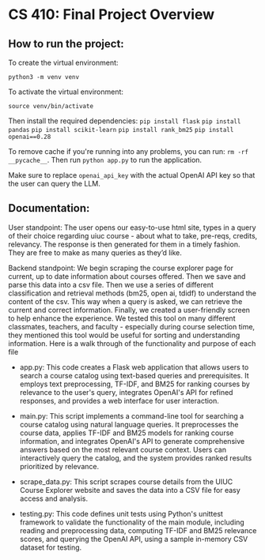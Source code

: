 # CS 410: Final Project Overview

## How to run the project: 

To create the virtual environment:

`python3 -m venv venv`

To activate the virtual environment:

`source venv/bin/activate`

Then install the required dependencies:
`pip install flask`
`pip install pandas`
`pip install scikit-learn`
`pip install rank_bm25`
`pip install openai==0.28`

To remove cache if you're running into any problems, you can run: `rm -rf __pycache__`.
Then run `python app.py` to run the application.

Make sure to replace `openai_api_key` with the actual OpenAI API key so that the user can query the LLM. 

## Documentation: 
User standpoint: The user opens our easy-to-use html site, types in a query of their choice regarding uiuc course - about what to take, pre-reqs, credits, relevancy. 
The response is then generated for them in a timely fashion. They are free to make as many queries as they’d like. 

Backend standpoint: We begin scraping the course explorer page for current, up to date information about courses offered. Then we save and parse this data into a csv file. 
Then we use a series of different classification and retrieval methods (bm25, open ai, tdidf) to understand the content of the csv. 
This way when a query is asked, we can retrieve the current and correct information. Finally, we created a user-friendly screen to help enhance the experience. 
We tested this tool on many different classmates, teachers, and faculty - especially during course selection time, they mentioned this tool would be useful for sorting and understanding information.
Here is a walk through of the functionality and purpose of each file 

- app.py: This code creates a Flask web application that allows users to search a course catalog using text-based queries and prerequisites. It employs text preprocessing, TF-IDF, and BM25 for ranking courses by relevance to the user's query, integrates OpenAI's API for refined responses, and provides a web interface for user interaction.
  
- main.py: This script implements a command-line tool for searching a course catalog using natural language queries. It preprocesses the course data, applies TF-IDF and BM25 models for ranking course information, and integrates OpenAI's API to generate comprehensive answers based on the most relevant course context. Users can interactively query the catalog, and the system provides ranked results prioritized by relevance.

- scrape_data.py: This script scrapes course details from the UIUC Course Explorer website and saves the data into a CSV file for easy access and analysis.

- testing.py: This code defines unit tests using Python's unittest framework to validate the functionality of the main module, including reading and preprocessing data, computing TF-IDF and BM25 relevance scores, and querying the OpenAI API, using a sample in-memory CSV dataset for testing. 
